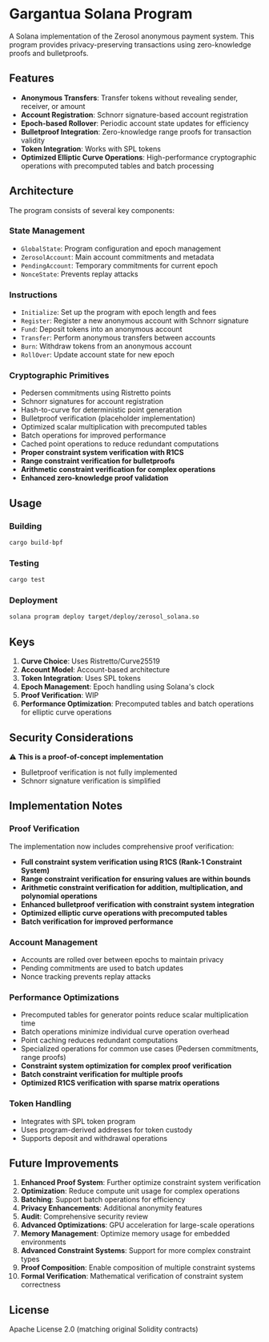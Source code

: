 # Gargantua Solana Program

A Solana implementation of the Zerosol anonymous payment system. This program provides privacy-preserving transactions using zero-knowledge proofs and bulletproofs.

## Features

- **Anonymous Transfers**: Transfer tokens without revealing sender, receiver, or amount
- **Account Registration**: Schnorr signature-based account registration
- **Epoch-based Rollover**: Periodic account state updates for efficiency
- **Bulletproof Integration**: Zero-knowledge range proofs for transaction validity
- **Token Integration**: Works with SPL tokens
- **Optimized Elliptic Curve Operations**: High-performance cryptographic operations with precomputed tables and batch processing

## Architecture

The program consists of several key components:

### State Management
- `GlobalState`: Program configuration and epoch management
- `ZerosolAccount`: Main account commitments and metadata
- `PendingAccount`: Temporary commitments for current epoch
- `NonceState`: Prevents replay attacks

### Instructions
- `Initialize`: Set up the program with epoch length and fees
- `Register`: Register a new anonymous account with Schnorr signature
- `Fund`: Deposit tokens into an anonymous account
- `Transfer`: Perform anonymous transfers between accounts
- `Burn`: Withdraw tokens from an anonymous account
- `RollOver`: Update account state for new epoch

### Cryptographic Primitives
- Pedersen commitments using Ristretto points
- Schnorr signatures for account registration
- Hash-to-curve for deterministic point generation
- Bulletproof verification (placeholder implementation)
- Optimized scalar multiplication with precomputed tables
- Batch operations for improved performance
- Cached point operations to reduce redundant computations
- **Proper constraint system verification with R1CS**
- **Range constraint verification for bulletproofs**
- **Arithmetic constraint verification for complex operations**
- **Enhanced zero-knowledge proof validation**

## Usage

### Building
```bash
cargo build-bpf
```

### Testing
```bash
cargo test
```

### Deployment
```bash
solana program deploy target/deploy/zerosol_solana.so
```

## Keys

1. **Curve Choice**: Uses Ristretto/Curve25519
2. **Account Model**: Account-based architecture
3. **Token Integration**: Uses SPL tokens
4. **Epoch Management**: Epoch handling using Solana's clock
5. **Proof Verification**: WIP
6. **Performance Optimization**: Precomputed tables and batch operations for elliptic curve operations

## Security Considerations

⚠️ **This is a proof-of-concept implementation**

- Bulletproof verification is not fully implemented
- Schnorr signature verification is simplified

## Implementation Notes

### Proof Verification
The implementation now includes comprehensive proof verification:
- **Full constraint system verification using R1CS (Rank-1 Constraint System)**
- **Range constraint verification for ensuring values are within bounds**
- **Arithmetic constraint verification for addition, multiplication, and polynomial operations**
- **Enhanced bulletproof verification with constraint system integration**
- **Optimized elliptic curve operations with precomputed tables**
- **Batch verification for improved performance**

### Account Management
- Accounts are rolled over between epochs to maintain privacy
- Pending commitments are used to batch updates
- Nonce tracking prevents replay attacks

### Performance Optimizations
- Precomputed tables for generator points reduce scalar multiplication time
- Batch operations minimize individual curve operation overhead
- Point caching reduces redundant computations
- Specialized operations for common use cases (Pedersen commitments, range proofs)
- **Constraint system optimization for complex proof verification**
- **Batch constraint verification for multiple proofs**
- **Optimized R1CS verification with sparse matrix operations**

### Token Handling
- Integrates with SPL token program
- Uses program-derived addresses for token custody
- Supports deposit and withdrawal operations

## Future Improvements

1. **Enhanced Proof System**: Further optimize constraint system verification
2. **Optimization**: Reduce compute unit usage for complex operations
3. **Batching**: Support batch operations for efficiency
4. **Privacy Enhancements**: Additional anonymity features
5. **Audit**: Comprehensive security review
6. **Advanced Optimizations**: GPU acceleration for large-scale operations
7. **Memory Management**: Optimize memory usage for embedded environments
8. **Advanced Constraint Systems**: Support for more complex constraint types
9. **Proof Composition**: Enable composition of multiple constraint systems
10. **Formal Verification**: Mathematical verification of constraint system correctness

## License

Apache License 2.0 (matching original Solidity contracts)
